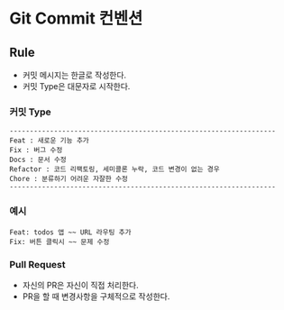 # Git Commit 컨벤션
## Rule

- 커밋 메시지는 한글로 작성한다.
- 커밋 Type은 대문자로 시작한다.

### 커밋 Type
```
------------------------------------------------------------------
Feat : 새로운 기능 추가
Fix : 버그 수정
Docs : 문서 수정
Refactor : 코드 리팩토링, 세미콜론 누락, 코드 변경이 없는 경우
Chore : 분류하기 어려운 자잘한 수정
------------------------------------------------------------------
```

### 예시
```
Feat: todos 앱 ~~ URL 라우팅 추가
Fix: 버튼 클릭시 ~~ 문제 수정
```


### Pull Request

- 자신의 PR은 자신이 직접 처리한다.
- PR을 할 때 변경사항을 구체적으로 작성한다.